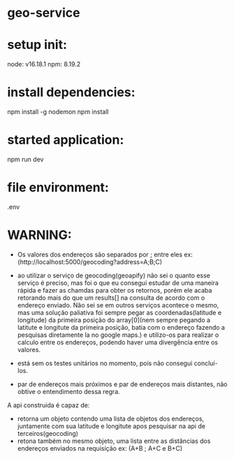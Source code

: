 # geo-service

# setup init:
 node: v16.18.1
 npm: 8.19.2
 	
# install dependencies:
npm install -g nodemon
npm install

# started application:
npm run dev

# file environment:
.env

# WARNING: 
  
 * Os valores dos endereços são separados por ; entre eles ex: (http://localhost:5000/geocoding?address=A;B;C) 
 * ao utilizar o serviço de geocoding(geoapify) não sei o quanto esse serviço é preciso, mas foi o que eu consegui estudar de uma maneira rápida e fazer as chamdas para obter os retornos, porém ele acaba retorando mais do que um results[] na consulta de acordo com o endereço enviado. Não sei se em outros serviços acontece o mesmo, mas uma solução paliativa foi sempre pegar as coordenadas(latitude e longitude) da primeira posição do array[0](nem sempre pegando a latitute e longitute da primeira posição, batia com o endereço fazendo a pesquisas diretamente la no google maps.) e utilizo-os para realizar o calculo entre os endereços, podendo haver uma divergência entre os valores.

 * está sem os testes unitários no momento, pois não consegui concluí-los. 
 * par de endereços mais próximos e par de endereços mais distantes, não obtive o entendimento dessa regra.


 A api construida é capaz de: 

 - retorna um objeto contendo uma lista de objetos dos endereços, juntamente com sua latitude e longitute apos pesquisar na api de terceiros(geocoding)
 - retona também no mesmo objeto, uma lista entre as distâncias dos endereços enviados na requisição ex: (A+B ; A+C e B+C) 

